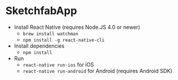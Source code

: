 # SketchfabApp

* Install React Native (requires Node.JS 4.0 or newer)
  * `brew install watchman`
  * `npm install -g react-native-cli`
* Install dependencies
  * `npm install`
* Run
  * `react-native run-ios` for iOS
  * `react-native run-android` for Android (requires Android SDK)
